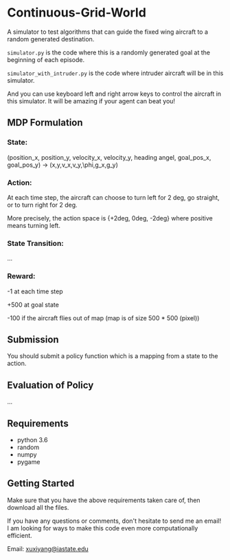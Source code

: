 # Continuous-Grid-World

A simulator to test algorithms that can guide the fixed wing aircraft to a random generated destination.

`simulator.py` is the code where this is a randomly generated goal at the beginning of each episode.

`simulator_with_intruder.py` is the code where intruder aircraft will be in this simulator.

And you can use keyboard left and right arrow keys to control the aircraft in this simulator.
It will be amazing if your agent can beat you!

## MDP Formulation

### State: 
(position_x, position_y, velocity_x, velocity_y, heading angel, goal_pos_x, goal_pos_y) -> (x,y,v_x,v_y,\phi,g_x,g_y)

### Action:
At each time step, the aircraft can choose to turn left for 2 deg, go straight, or to turn right for 2 deg.

More precisely, the action space is {+2deg, 0deg, -2deg} where positive means turning left.

### State Transition:

...

### Reward:
-1 at each time step

+500 at goal state

-100 if the aircraft flies out of map (map is of size 500 * 500 (pixel))

## Submission

You should submit a policy function which is a mapping from a state to the action.

## Evaluation of Policy

...

## Requirements

* python 3.6
* random
* numpy
* pygame


## Getting Started

Make sure that you have the above requirements taken care of, then download all the files.




If you have any questions or comments, don't hesitate to send me an email! I am looking for ways to make this code even more computationally efficient. 

Email: xuxiyang@iastate.edu
